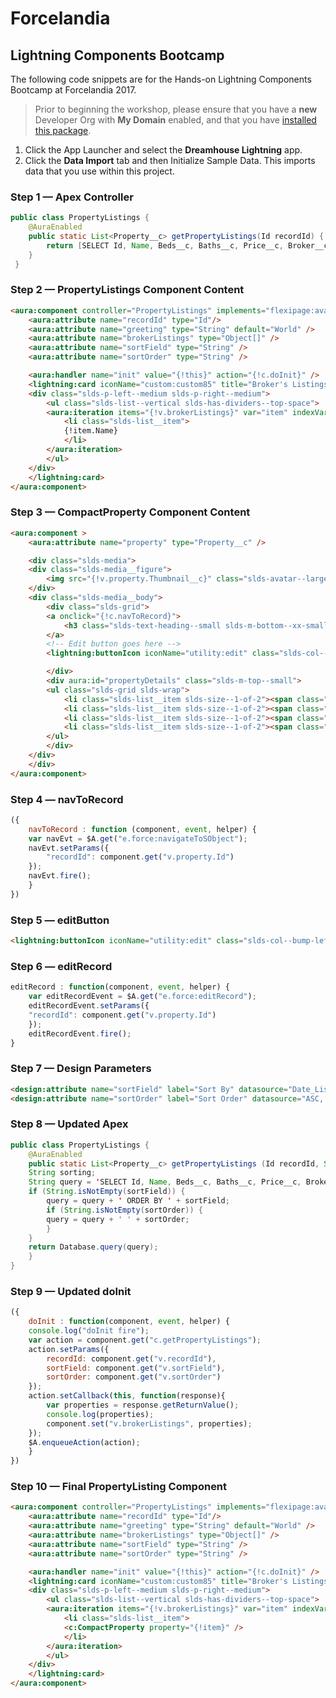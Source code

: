 # Forcelandia
## Lightning Components Bootcamp

The following code snippets are for the Hands-on Lightning Components Bootcamp at Forcelandia 2017.

> Prior to beginning the workshop, please ensure that you have a **new** Developer Org with **My Domain** enabled, and that you have [installed this package](https://login.salesforce.com/packaging/installPackage.apexp?p0=04t6A000000SG0F).

1. Click the App Launcher and select the **Dreamhouse Lightning** app.
2. Click the **Data Import** tab and then Initialize Sample Data. This imports data that you use within this project.

### Step 1 &mdash; Apex Controller

```java
public class PropertyListings {
	@AuraEnabled
	public static List<Property__c> getPropertyListings(Id recordId) {
		return [SELECT Id, Name, Beds__c, Baths__c, Price__c, Broker__c, Status__c, Thumbnail__c FROM Property__c WHERE Broker__c=:recordId];
	}
 }
```

### Step 2 &mdash; PropertyListings Component Content

```html
<aura:component controller="PropertyListings" implements="flexipage:availableForRecordHome,force:hasRecordId" access="global" >
    <aura:attribute name="recordId" type="Id"/>
    <aura:attribute name="greeting" type="String" default="World" />
    <aura:attribute name="brokerListings" type="Object[]" />
    <aura:attribute name="sortField" type="String" />
    <aura:attribute name="sortOrder" type="String" />

    <aura:handler name="init" value="{!this}" action="{!c.doInit}" />
    <lightning:card iconName="custom:custom85" title="Broker's Listings">
	<div class="slds-p-left--medium slds-p-right--medium">
	    <ul class="slds-list--vertical slds-has-dividers--top-space">
		<aura:iteration items="{!v.brokerListings}" var="item" indexVar="i">
		    <li class="slds-list__item">                   
			{!item.Name}
		    </li>
		</aura:iteration>
	    </ul>
	</div>
    </lightning:card>    
</aura:component>
```
	
### Step 3 &mdash; CompactProperty Component Content

```html
<aura:component >
    <aura:attribute name="property" type="Property__c" />

    <div class="slds-media">
	<div class="slds-media__figure">
	    <img src="{!v.property.Thumbnail__c}" class="slds-avatar--large slds-avatar--circle" alt="{!v.property.Title_c}" />
	</div>
	<div class="slds-media__body">
	    <div class="slds-grid">
		<a onclick="{!c.navToRecord}">
		    <h3 class="slds-text-heading--small slds-m-bottom--xx-small">{!v.property.Name}</h3>
		</a>
		<!-- Edit button goes here -->
		<lightning:buttonIcon iconName="utility:edit" class="slds-col--bump-left" variant="bare" alternativeText="Edit Record" onclick="{!c.editRecord}" />

	    </div>
	    <div aura:id="propertyDetails" class="slds-m-top--small">
		<ul class="slds-grid slds-wrap">
		    <li class="slds-list__item slds-size--1-of-2"><span class="slds-text-color--weak slds-m-right--small">Beds:</span> {!v.property.Beds__c}</li>
		    <li class="slds-list__item slds-size--1-of-2"><span class="slds-text-color--weak slds-m-right--small">Baths:</span> {!v.property.Baths__c}</li>
		    <li class="slds-list__item slds-size--1-of-2"><span class="slds-text-color--weak slds-m-right--small">Price:</span> {!v.property.Price__c}</li>
		    <li class="slds-list__item slds-size--1-of-2"><span class="slds-text-color--weak slds-m-right--small">Status:</span> {!v.property.Status__c}</li>
		</ul>
	    </div>
	</div>
    </div>
</aura:component>
```

### Step 4 &mdash; navToRecord

```js
({
    navToRecord : function (component, event, helper) {
	var navEvt = $A.get("e.force:navigateToSObject");
	navEvt.setParams({
	    "recordId": component.get("v.property.Id")
	});
	navEvt.fire();
    }
})
```
	
### Step 5 &mdash; editButton

```html
<lightning:buttonIcon iconName="utility:edit" class="slds-col--bump-left" variant="bare" alternativeText="Edit Record" onclick="{!c.editRecord}" />
```

### Step 6 &mdash; editRecord

```js
editRecord : function(component, event, helper) {
    var editRecordEvent = $A.get("e.force:editRecord");
    editRecordEvent.setParams({
	"recordId": component.get("v.property.Id")
    });
    editRecordEvent.fire();
}
```
	
### Step 7 &mdash; Design Parameters

```html
<design:attribute name="sortField" label="Sort By" datasource="Date_Listed__c, Price__c, Status__c" default="Price" description="Set the list based on what criteria?" />
<design:attribute name="sortOrder" label="Sort Order" datasource="ASC, DESC" description="Sort in ascending or descending order" />
```
	
### Step 8 &mdash; Updated Apex

```java
public class PropertyListings {
    @AuraEnabled
    public static List<Property__c> getPropertyListings (Id recordId, String sortField, String sortOrder) {
	String sorting;
	String query = 'SELECT Id, Name, Beds__c, Baths__c, Price__c, Broker__c, Status__c, Thumbnail__c FROM Property__c WHERE Broker__c=:recordId'; 
	if (String.isNotEmpty(sortField)) {
	    query = query + ' ORDER BY ' + sortField;
	    if (String.isNotEmpty(sortOrder)) {
		query = query + ' ' + sortOrder;
	    }
	}          
	return Database.query(query);
    }
}
```
	
### Step 9 &mdash; Updated doInit

```js
({
    doInit : function(component, event, helper) {
	console.log("doInit fire");
	var action = component.get("c.getPropertyListings");
	action.setParams({
	    recordId: component.get("v.recordId"),
	    sortField: component.get("v.sortField"),
	    sortOrder: component.get("v.sortOrder")
	});
	action.setCallback(this, function(response){
	    var properties = response.getReturnValue();
	    console.log(properties);
	    component.set("v.brokerListings", properties);
	});
	$A.enqueueAction(action);
    }
})
```
	
### Step 10 &mdash; Final PropertyListing Component

```html
<aura:component controller="PropertyListings" implements="flexipage:availableForRecordHome,force:hasRecordId" access="global" >
    <aura:attribute name="recordId" type="Id"/>
    <aura:attribute name="greeting" type="String" default="World" />
    <aura:attribute name="brokerListings" type="Object[]" />
    <aura:attribute name="sortField" type="String" />
    <aura:attribute name="sortOrder" type="String" />

    <aura:handler name="init" value="{!this}" action="{!c.doInit}" />
    <lightning:card iconName="custom:custom85" title="Broker's Listings">
	<div class="slds-p-left--medium slds-p-right--medium">
	    <ul class="slds-list--vertical slds-has-dividers--top-space">
		<aura:iteration items="{!v.brokerListings}" var="item" indexVar="i">
		    <li class="slds-list__item">                   
			<c:CompactProperty property="{!item}" />
		    </li>
		</aura:iteration>
	    </ul>
	</div>
    </lightning:card>    
</aura:component>
```

